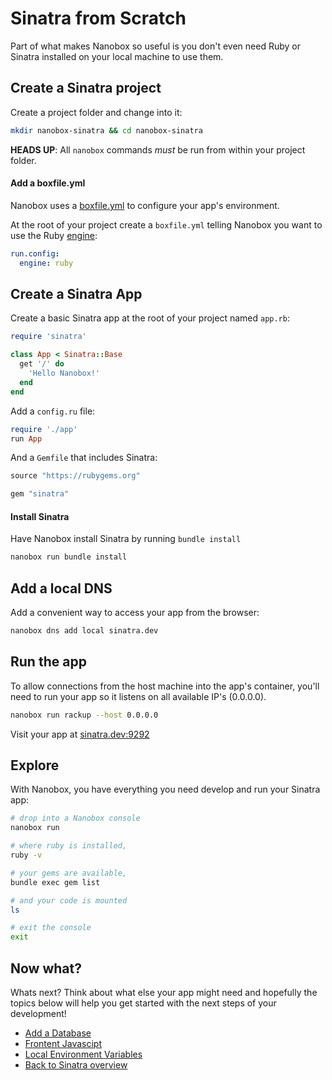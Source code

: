 # Sinatra from Scratch
Part of what makes Nanobox so useful is you don't even need Ruby or Sinatra installed on your local machine to use them.

## Create a Sinatra project
Create a project folder and change into it:

```bash
mkdir nanobox-sinatra && cd nanobox-sinatra
```

**HEADS UP**: All `nanobox` commands *must* be run from within your project folder.

#### Add a boxfile.yml
Nanobox uses a <a href="https://docs.nanobox.io/boxfile/" target="\_blank">boxfile.yml</a> to configure your app's environment.

At the root of your project create a `boxfile.yml` telling Nanobox you want to use the Ruby <a href="https://docs.nanobox.io/engines/" target="\_blank">engine</a>:

```yaml
run.config:
  engine: ruby
```

## Create a Sinatra App
Create a basic Sinatra app at the root of your project named `app.rb`:

```ruby
require 'sinatra'

class App < Sinatra::Base
  get '/' do
    'Hello Nanobox!'
  end
end
```

Add a `config.ru` file:

```ruby
require './app'
run App
```

And a `Gemfile` that includes Sinatra:

```ruby
source "https://rubygems.org"

gem "sinatra"
```

#### Install Sinatra
Have Nanobox install Sinatra by running `bundle install`

```bash
nanobox run bundle install
```

## Add a local DNS
Add a convenient way to access your app from the browser:

```bash
nanobox dns add local sinatra.dev
```

## Run the app
To allow connections from the host machine into the app's container, you'll need to run your app so it listens on all available IP's (0.0.0.0).

```bash
nanobox run rackup --host 0.0.0.0
```

Visit your app at <a href="http://sinatra.dev:9292" target="\_blank">sinatra.dev:9292</a>

## Explore
With Nanobox, you have everything you need develop and run your Sinatra app:

```bash
# drop into a Nanobox console
nanobox run

# where ruby is installed,
ruby -v

# your gems are available,
bundle exec gem list

# and your code is mounted
ls

# exit the console
exit
```

## Now what?
Whats next? Think about what else your app might need and hopefully the topics below will help you get started with the next steps of your development!

* [Add a Database](/ruby/sinatra/add-a-database)
* [Frontent Javascipt](/ruby/sinatra/frontend-javascript)
* [Local Environment Variables](/ruby/sinatra/local-evars)
* [Back to Sinatra overview](/ruby/sinatra)
